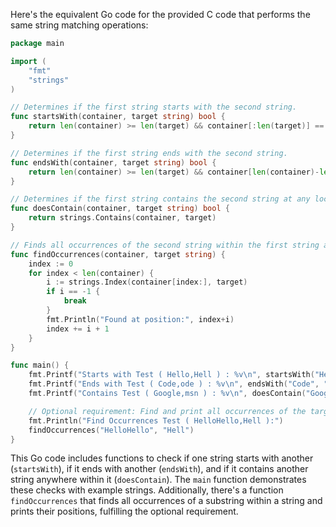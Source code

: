  Here's the equivalent Go code for the provided C code that performs the same string matching operations:

```go
package main

import (
	"fmt"
	"strings"
)

// Determines if the first string starts with the second string.
func startsWith(container, target string) bool {
	return len(container) >= len(target) && container[:len(target)] == target
}

// Determines if the first string ends with the second string.
func endsWith(container, target string) bool {
	return len(container) >= len(target) && container[len(container)-len(target):] == target
}

// Determines if the first string contains the second string at any location.
func doesContain(container, target string) bool {
	return strings.Contains(container, target)
}

// Finds all occurrences of the second string within the first string and prints their locations.
func findOccurrences(container, target string) {
	index := 0
	for index < len(container) {
		i := strings.Index(container[index:], target)
		if i == -1 {
			break
		}
		fmt.Println("Found at position:", index+i)
		index += i + 1
	}
}

func main() {
	fmt.Printf("Starts with Test ( Hello,Hell ) : %v\n", startsWith("Hello", "Hell"))
	fmt.Printf("Ends with Test ( Code,ode ) : %v\n", endsWith("Code", "ode"))
	fmt.Printf("Contains Test ( Google,msn ) : %v\n", doesContain("Google", "msn"))

	// Optional requirement: Find and print all occurrences of the target string within the container string.
	fmt.Println("Find Occurrences Test ( HelloHello,Hell ):")
	findOccurrences("HelloHello", "Hell")
}
```

This Go code includes functions to check if one string starts with another (`startsWith`), if it ends with another (`endsWith`), and if it contains another string anywhere within it (`doesContain`). The `main` function demonstrates these checks with example strings. Additionally, there's a function `findOccurrences` that finds all occurrences of a substring within a string and prints their positions, fulfilling the optional requirement.
